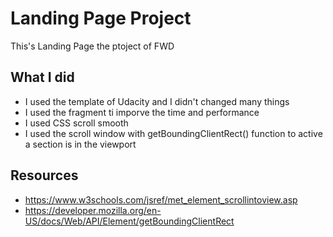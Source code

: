 # Landing Page Project
This's Landing Page the ptoject of FWD
## What I did

* I used the template of Udacity and I didn't changed many things  
* I used the fragment ti imporve the time and performance 
* I used CSS scroll smooth
* I used the scroll window with getBoundingClientRect() function to active a section is in the viewport
## Resources

* https://www.w3schools.com/jsref/met_element_scrollintoview.asp
* https://developer.mozilla.org/en-US/docs/Web/API/Element/getBoundingClientRect